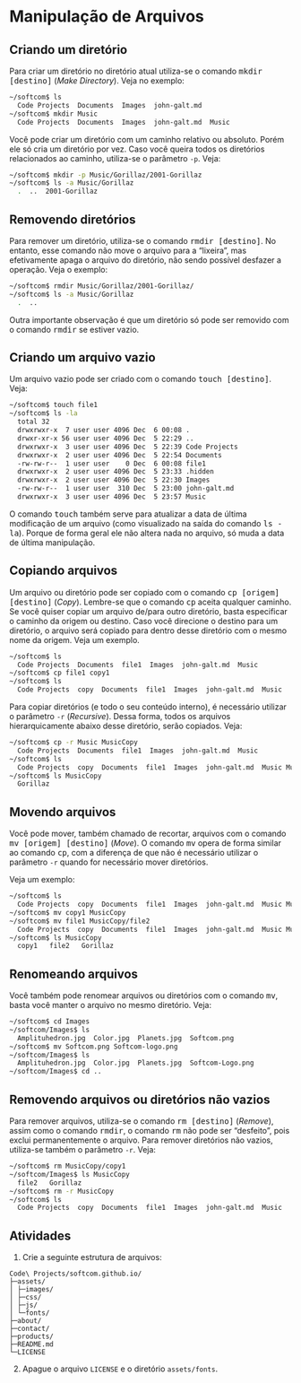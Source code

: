 # Manipulação de Arquivos

## Criando um diretório

Para criar um diretório no diretório atual utiliza-se o comando
<kbd>mkdir [destino]</kbd> (*Make Directory*). Veja no exemplo:


```bash
~/softcom$ ls
  Code Projects  Documents  Images  john-galt.md
~/softcom$ mkdir Music
  Code Projects  Documents  Images  john-galt.md  Music
```

Você pode criar um diretório com um caminho relativo ou absoluto. Porém ele só
cria um diretório por vez. Caso você queira todos os diretórios relacionados ao
caminho, utiliza-se o parâmetro `-p`. Veja:

```bash
~/softcom$ mkdir -p Music/Gorillaz/2001-Gorillaz
~/softcom$ ls -a Music/Gorillaz
  .  ..  2001-Gorillaz
```

## Removendo diretórios

Para remover um diretório, utiliza-se o comando <kbd>rmdir [destino]</kbd>. No
entanto, esse comando não move o arquivo para a “lixeira”, mas efetivamente
apaga o arquivo do diretório, não sendo possível desfazer a operação. Veja o
exemplo:

```bash
~/softcom$ rmdir Music/Gorillaz/2001-Gorillaz/
~/softcom$ ls -a Music/Gorillaz
  .  ..
```

Outra importante observação é que um diretório só pode ser removido com o
comando <kbd>rmdir</kbd> se estiver vazio.


## Criando um arquivo vazio

Um arquivo vazio pode ser criado com o comando <kbd>touch [destino]</kbd>.
Veja:

```bash
~/softcom$ touch file1
~/softcom$ ls -la
  total 32
  drwxrwxr-x  7 user user 4096 Dec  6 00:08 .
  drwxr-xr-x 56 user user 4096 Dec  5 22:29 ..
  drwxrwxr-x  3 user user 4096 Dec  5 22:39 Code Projects
  drwxrwxr-x  2 user user 4096 Dec  5 22:54 Documents
  -rw-rw-r--  1 user user    0 Dec  6 00:08 file1
  drwxrwxr-x  2 user user 4096 Dec  5 23:33 .hidden
  drwxrwxr-x  2 user user 4096 Dec  5 22:30 Images
  -rw-rw-r--  1 user user  310 Dec  5 23:00 john-galt.md
  drwxrwxr-x  3 user user 4096 Dec  5 23:57 Music
```

O comando <kbd>touch</kbd> também serve para atualizar a data de última
modificação de um arquivo (como visualizado na saída do comando
<kbd>ls -la</kbd>). Porque de forma geral ele não altera nada no arquivo, só
muda a data de última manipulação.


## Copiando arquivos

Um arquivo ou diretório pode ser copiado com o comando
<kbd>cp [origem] [destino]</kbd> (*Copy*). Lembre-se que o comando
<kbd>cp</kbd> aceita qualquer caminho. Se você quiser copiar um arquivo de/para
outro diretório, basta especificar o caminho da origem ou destino. Caso você
direcione o destino para um diretório, o arquivo será copiado para dentro desse
diretório com o mesmo nome da origem. Veja um exemplo.

```bash
~/softcom$ ls
  Code Projects  Documents  file1  Images  john-galt.md  Music
~/softcom$ cp file1 copy1
~/softcom$ ls
  Code Projects  copy  Documents  file1  Images  john-galt.md  Music
```

Para copiar diretórios (e todo o seu conteúdo interno), é necessário utilizar o
parâmetro `-r` (*Recursive*). Dessa forma, todos os arquivos hierarquicamente
abaixo desse diretório, serão copiados. Veja:

```bash
~/softcom$ cp -r Music MusicCopy
  Code Projects  Documents  file1  Images  john-galt.md  Music
~/softcom$ ls
  Code Projects  copy  Documents  file1  Images  john-galt.md  Music MusicCopy
~/softcom$ ls MusicCopy
  Gorillaz
```


## Movendo arquivos

Você pode mover, também chamado de recortar, arquivos com o comando
<kbd>mv [origem] [destino]</kbd> (*Move*). O comando <kbd>mv</kbd> opera de
forma similar ao comando <kbd>cp</kbd>, com a diferença de que não é necessário
utilizar o parâmetro `-r` quando for necessário mover diretórios.

Veja um exemplo:

```bash
~/softcom$ ls
  Code Projects  copy  Documents  file1  Images  john-galt.md  Music MusicCopy
~/softcom$ mv copy1 MusicCopy
~/softcom$ mv file1 MusicCopy/file2
  Code Projects  copy  Documents  file1  Images  john-galt.md  Music MusicCopy
~/softcom$ ls MusicCopy
  copy1   file2   Gorillaz
```


## Renomeando arquivos

Você também pode renomear arquivos ou diretórios com o comando <kbd>mv</kbd>,
basta você manter o arquivo no mesmo diretório. Veja:

```bash
~/softcom$ cd Images
~/softcom/Images$ ls
  Amplituhedron.jpg  Color.jpg  Planets.jpg  Softcom.png
~/softcom$ mv Softcom.png Softcom-logo.png
~/softcom/Images$ ls
  Amplituhedron.jpg  Color.jpg  Planets.jpg  Softcom-Logo.png
~/softcom/Images$ cd ..
```


## Removendo arquivos ou diretórios não vazios

Para remover arquivos, utiliza-se o comando <kbd>rm [destino]</kbd> (*Remove*),
assim como o comando <kbd>rmdir</kbd>, o comando <kbd>rm</kbd> não pode ser
“desfeito”, pois exclui permanentemente o arquivo. Para remover diretórios não
vazios, utiliza-se também o parâmetro `-r`. Veja:

```bash
~/softcom$ rm MusicCopy/copy1
~/softcom/Images$ ls MusicCopy
  file2   Gorillaz
~/softcom$ rm -r MusicCopy
~/softcom$ ls
  Code Projects  copy  Documents  file1  Images  john-galt.md  Music
```

## Atividades

1. Crie a seguinte estrutura de arquivos:
  ```
  Code\ Projects/softcom.github.io/
  ├─assets/
  │ ├─images/
  │ ├─css/
  │ ├─js/
  │ └─fonts/
  ├─about/
  ├─contact/
  ├─products/
  ├─README.md
  └─LICENSE
  ```
2. Apague o arquivo `LICENSE` e o diretório `assets/fonts`.
